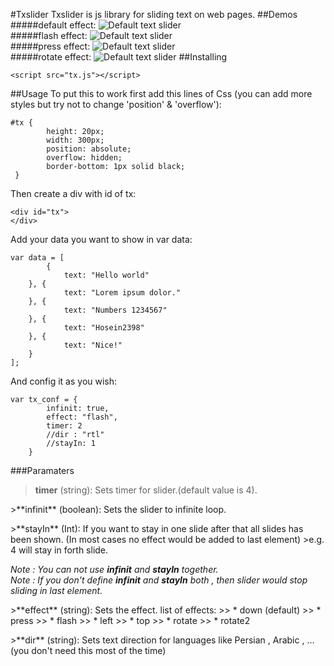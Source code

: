 #Txslider
Txslider is js library for sliding text on web pages.
##Demos
#####default effect:
![Default text slider](https://raw.githubusercontent.com/hosein2398/TxSlider/master/gifs/default.gif)
<br>
#####flash effect:
![Default text slider](https://raw.githubusercontent.com/hosein2398/TxSlider/master/gifs/flash.gif)
<br>
#####press effect:
![Default text slider](https://raw.githubusercontent.com/hosein2398/TxSlider/master/gifs/press.gif)
<br>
#####rotate effect:
![Default text slider](https://raw.githubusercontent.com/hosein2398/TxSlider/master/gifs/rotate.gif)
##Installing

    <script src="tx.js"></script>
##Usage
To put this to work first add this lines of Css (you can add more styles but try not to change 'position' & 'overflow'):

    #tx {
            height: 20px;
            width: 300px;
            position: absolute;
            overflow: hidden;
            border-bottom: 1px solid black;
     }

Then create a div with id of tx:

    <div id="tx">
    </div>

Add your data you want to show in var data:

    var data = [
            {
                text: "Hello world"
        }, {
                text: "Lorem ipsum dolor."
        }, {
                text: "Numbers 1234567"
        }, {
                text: "Hosein2398"
        }, {
                text: "Nice!"
        }
    ];
And config it as you wish:

    var tx_conf = {
            infinit: true,
            effect: "flash", 
            timer: 2
            //dir : "rtl"
            //stayIn: 1
        }

###Paramaters

>**timer** (string): Sets timer for slider.(default value is 4).

<p>
>**infinit** (boolean): Sets the slider to infinite loop.

<p>
>**stayIn** (Int): If you want to stay in one slide after that all slides has been shown. (In most cases no effect would be added to last element)
>e.g. 4 will stay in forth slide.

*Note : You can not use __infinit__ and __stayIn__ together.*
<br>
*Note : If you don't define __infinit__ and __stayIn__ both , then slider would stop sliding in last element.*
<p>
>**effect** (string): Sets the effect. list of effects:
>> *  down (default)
>> *  press 
>> *  flash
>> *  left
>> *  top
>> *  rotate
>> *  rotate2

<p>
>**dir** (string): Sets text direction for languages like Persian , Arabic , ... (you don't need this most of the time)



